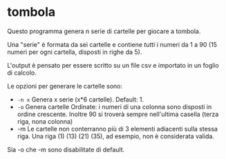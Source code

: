 tombola
=======
Questo programma genera n serie di cartelle per giocare a tombola.

Una "serie" è formata da sei cartelle e contiene *tutti* i numeri da
1 a 90 (15 numeri per ogni cartella, disposti in righe da 5).

L'output è pensato per essere scritto su un file csv e importato in
un foglio di calcolo.

Le opzioni per generare le cartelle sono:
* `-n x`   Genera x serie (x*6 cartelle). Default:  1.
* `-o`  Genera cartelle Ordinate: i numeri di una colonna sono disposti in
     ordine crescente. Inoltre 90 si troverà sempre nell'ultima casella
    (terza riga, nona colonna)
* -m   Le cartelle non conterranno più di 3 elementi adiacenti sulla stessa
      riga. Una riga (1) (13) (21) (35), ad esempio, non è considerata valida.
 
 Sia -o che -m sono disabilitate di default.
